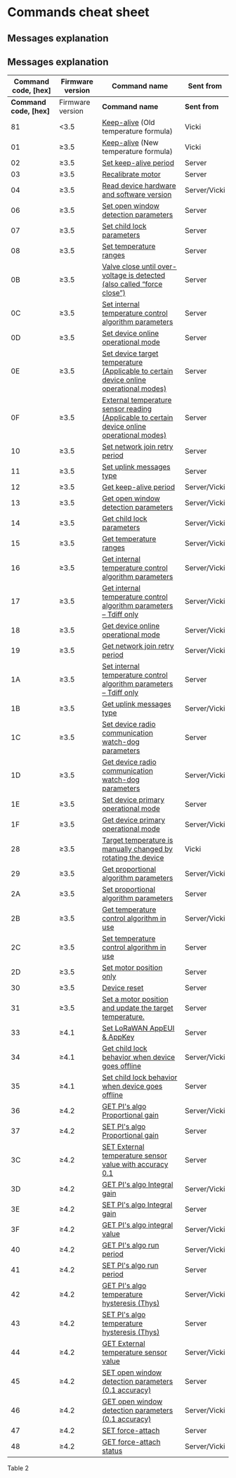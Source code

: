 # Commands cheat sheet

## Messages explanation

## Messages explanation

<table data-header-hidden><thead><tr><th width="131.8695652173913">Command code, [hex]</th><th width="105">Firmware version</th><th width="328">Command name</th><th>Sent from</th></tr></thead><tbody><tr><td><strong>Command code, [hex]</strong></td><td>Firmware version</td><td><strong>Command name</strong></td><td><strong>Sent from</strong></td></tr><tr><td>81</td><td>&#x3C;3.5</td><td><a href="keep-alive.md">Keep-alive</a> (Old temperature formula)</td><td>Vicki</td></tr><tr><td>01</td><td>≥3.5</td><td><a href="keep-alive.md">Keep-alive</a> (New temperature formula)</td><td>Vicki</td></tr><tr><td>02</td><td>≥3.5</td><td><a href="keep-alive.md#set-keep-alive-period">Set keep-alive period</a></td><td>Server</td></tr><tr><td>03</td><td>≥3.5</td><td><a href="recalibrate-motor-command-explanation.md">Recalibrate motor</a></td><td>Server</td></tr><tr><td>04</td><td>≥3.5</td><td><a href="read-device-hardware-and-software-version-command-explanation..md">Read device hardware and software version</a></td><td>Server/Vicki</td></tr><tr><td>06</td><td>≥3.5</td><td><a href="open-window-detection.md#set-1">Set open window detection parameters</a></td><td>Server</td></tr><tr><td>07</td><td>≥3.5</td><td><a href="child-lock.md#set">Set child lock parameters</a></td><td>Server</td></tr><tr><td>08</td><td>≥3.5</td><td><a href="target-temperature-ranges.md#set">Set temperature ranges</a></td><td>Server</td></tr><tr><td>0B</td><td>≥3.5</td><td><a href="force-close.md#valve-close-until-over-voltage-is-detected-command-explanation-also-called-force-close-.">Valve close until over-voltage is detected (also called “force close”)</a></td><td>Server</td></tr><tr><td>0C</td><td>≥3.5</td><td><a href="operational-modes-and-temperature-control-algorithm/algorithm-1-equal-directional-control.md#set">Set internal temperature control algorithm parameters</a></td><td>Server</td></tr><tr><td>0D</td><td>≥3.5</td><td><a href="operational-modes-and-temperature-control-algorithm/#set">Set device online operational mode</a></td><td>Server</td></tr><tr><td>0E</td><td>≥3.5</td><td><a href="set-motor-position-and-update-target-temperature-command-explanation.md#set-device-target-temperature-command-explanation.">Set device target temperature (Applicable to certain device online operational modes)</a></td><td>Server</td></tr><tr><td>0F</td><td>≥3.5</td><td><a href="external-temperature-measurement.md#set-external-temperature-sensor-value-with-accuracy-1.0">External temperature sensor reading (Applicable to certain device online operational modes)</a></td><td>Server</td></tr><tr><td>10</td><td>≥3.5</td><td><a href="network-related-settings.md#set-network-join-retry-period-command-explanation.">Set network join retry period</a></td><td>Server</td></tr><tr><td>11</td><td>≥3.5</td><td><a href="uplink-types.md#set">Set uplink messages type</a></td><td>Server</td></tr><tr><td>12</td><td>≥3.5</td><td><a href="../../mclimate-co2-display/co2-display-device-communication-protocol/keep-alive.md#get">Get keep-alive period</a></td><td>Server/Vicki</td></tr><tr><td>13</td><td>≥3.5</td><td><a href="open-window-detection.md#get-1">Get open window detection parameters</a></td><td>Server/Vicki</td></tr><tr><td>14</td><td>≥3.5</td><td><a href="child-lock.md#get">Get child lock parameters</a></td><td>Server/Vicki</td></tr><tr><td>15</td><td>≥3.5</td><td><a href="target-temperature-ranges.md#get">Get temperature ranges</a></td><td>Server/Vicki</td></tr><tr><td>16</td><td>≥3.5</td><td><a href="operational-modes-and-temperature-control-algorithm/algorithm-1-equal-directional-control.md#get">Get internal temperature control algorithm parameters</a></td><td>Server/Vicki</td></tr><tr><td>17</td><td>≥3.5</td><td><a href="operational-modes-and-temperature-control-algorithm/algorithm-1-equal-directional-control.md#get-1">Get internal temperature control algorithm parameters – Tdiff only</a></td><td>Server/Vicki</td></tr><tr><td>18</td><td>≥3.5</td><td><a href="operational-modes-and-temperature-control-algorithm/#get">Get device online operational mode</a></td><td>Server/Vicki</td></tr><tr><td>19</td><td>≥3.5</td><td><a href="network-related-settings.md#get-network-join-retry-period-command-explanation">Get network join retry period</a></td><td>Server/Vicki</td></tr><tr><td>1A</td><td>≥3.5</td><td><a href="operational-modes-and-temperature-control-algorithm/algorithm-1-equal-directional-control.md#set-1">Set internal temperature control algorithm parameters – Tdiff only</a></td><td>Server</td></tr><tr><td>1B</td><td>≥3.5</td><td><a href="../../mclimate-wireless-thermostat/wireless-thermostat-device-communication-protocol/uplink-types.md#get">Get uplink messages type</a></td><td>Server/Vicki</td></tr><tr><td>1C</td><td>≥3.5</td><td><a href="network-related-settings.md#set-device-radio-communication-watch-dog-parameters-command-explanation">Set device radio communication watch-dog parameters</a></td><td>Server</td></tr><tr><td>1D</td><td>≥3.5</td><td><a href="network-related-settings.md#get-device-radio-communication-watch-dog-parameters-command-explanation">Get device radio communication watch-dog parameters</a></td><td>Server/Vicki</td></tr><tr><td>1E</td><td>≥3.5</td><td><a href="operational-modes-and-temperature-control-algorithm/#set-2">Set device primary operational mode</a></td><td>Server</td></tr><tr><td>1F</td><td>≥3.5</td><td><a href="operational-modes-and-temperature-control-algorithm/#get-2">Get device primary operational mode</a></td><td>Server/Vicki</td></tr><tr><td>28</td><td>≥3.5</td><td><a href="manual-target-temperature-change.md">Target temperature is manually changed by rotating the device</a></td><td>Vicki</td></tr><tr><td>29</td><td>≥3.5</td><td><a href="operational-modes-and-temperature-control-algorithm/algorithm-2-proportional-control.md#get">Get proportional algorithm parameters</a></td><td>Server/Vicki</td></tr><tr><td>2A</td><td>≥3.5</td><td><a href="operational-modes-and-temperature-control-algorithm/algorithm-2-proportional-control.md#set">Set proportional algorithm parameters</a></td><td>Server</td></tr><tr><td>2B</td><td>≥3.5</td><td><a href="operational-modes-and-temperature-control-algorithm/#get-1">Get temperature control algorithm in use</a></td><td>Server/Vicki</td></tr><tr><td>2C</td><td>≥3.5</td><td><a href="operational-modes-and-temperature-control-algorithm/#set-1">Set temperature control algorithm in use</a></td><td>Server</td></tr><tr><td>2D</td><td>≥3.5</td><td><a href="set-motor-position-and-update-target-temperature-command-explanation.md#set-motor-position-only">Set motor position only</a></td><td>Server</td></tr><tr><td>30</td><td>≥3.5</td><td><a href="network-related-settings.md#remote-reset-the-device">Device reset</a></td><td>Server</td></tr><tr><td>31</td><td>≥3.5</td><td><a href="set-motor-position-and-update-target-temperature-command-explanation.md#set-motor-position-and-update-target-temperature-command-explanation">Set a motor position and update the target temperature.</a></td><td>Server</td></tr><tr><td>33</td><td>≥4.1</td><td><a href="network-related-settings.md#set">Set LoRaWAN AppEUI &#x26; AppKey</a></td><td>Server</td></tr><tr><td>34</td><td>≥4.1</td><td><a href="child-lock.md#get-1">Get child lock behavior when device goes offline</a></td><td>Server/Vicki</td></tr><tr><td>35</td><td>≥4.1</td><td><a href="child-lock.md#set-1">Set child lock behavior when device goes offline</a></td><td>Server</td></tr><tr><td>36</td><td>≥4.2</td><td><a href="operational-modes-and-temperature-control-algorithm/algorithm-3-proportional-integral.md#get">GET PI's algo Proportional gain</a></td><td>Server/Vicki</td></tr><tr><td>37</td><td>≥4.2</td><td><a href="operational-modes-and-temperature-control-algorithm/algorithm-3-proportional-integral.md#set">SET PI's algo Proportional gain</a></td><td>Server</td></tr><tr><td>3C</td><td>≥4.2</td><td><a href="external-temperature-measurement.md#set-external-temperature-sensor-value-with-accuracy-0.1">SET External temperature sensor value with accuracy 0.1</a></td><td>Server</td></tr><tr><td>3D</td><td>≥4.2</td><td><a href="operational-modes-and-temperature-control-algorithm/algorithm-3-proportional-integral.md#get-1">GET PI's algo Integral gain</a></td><td>Server/Vicki</td></tr><tr><td>3E</td><td>≥4.2</td><td><a href="operational-modes-and-temperature-control-algorithm/algorithm-3-proportional-integral.md#set-1">SET PI's algo Integral gain</a></td><td>Server</td></tr><tr><td>3F</td><td>≥4.2</td><td><a href="operational-modes-and-temperature-control-algorithm/algorithm-3-proportional-integral.md#get-the-value-of-the-integral">GET PI's algo integral value</a></td><td>Server/Vicki</td></tr><tr><td>40</td><td>≥4.2</td><td><a href="operational-modes-and-temperature-control-algorithm/algorithm-3-proportional-integral.md#get-2">GET PI's algo run period</a></td><td>Server/Vicki</td></tr><tr><td>41</td><td>≥4.2</td><td><a href="operational-modes-and-temperature-control-algorithm/algorithm-3-proportional-integral.md#set-2">SET PI's algo run period</a></td><td>Server</td></tr><tr><td>42</td><td>≥4.2</td><td><a href="operational-modes-and-temperature-control-algorithm/algorithm-3-proportional-integral.md#get-3">GET PI's algo temperature hysteresis (Thys)</a></td><td>Server/Vicki</td></tr><tr><td>43</td><td>≥4.2</td><td><a href="operational-modes-and-temperature-control-algorithm/algorithm-3-proportional-integral.md#set-3">SET PI's algo temperature hysteresis (Thys)</a></td><td>Server</td></tr><tr><td>44</td><td>≥4.2</td><td><a href="external-temperature-measurement.md#get-external-temperature-sensor-value-with-accuracy-0.1">GET External temperature sensor value</a></td><td>Server/Vicki</td></tr><tr><td>45</td><td>≥4.2</td><td><a href="open-window-detection.md#set">SET open window detection parameters (0.1 accuracy)</a></td><td>Server</td></tr><tr><td>46</td><td>≥4.2</td><td><a href="open-window-detection.md#get">GET open window detection parameters (0.1 accuracy)</a></td><td>Server/Vicki</td></tr><tr><td>47</td><td>≥4.2</td><td><a href="force-close.md#set">SET force-attach</a></td><td>Server</td></tr><tr><td>48</td><td>≥4.2</td><td><a href="force-close.md#get">GET force-attach status</a></td><td>Server/Vicki</td></tr></tbody></table>

Table 2
